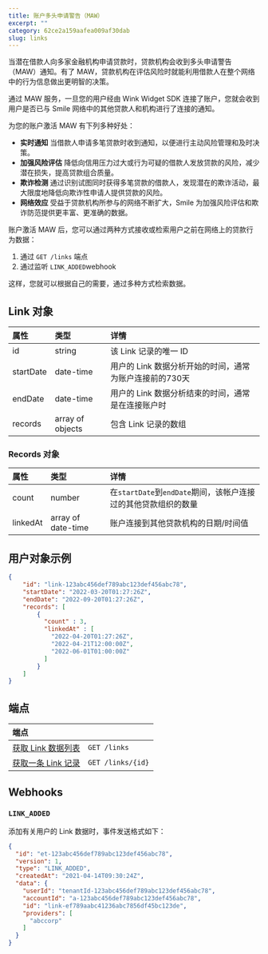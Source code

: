 ```yaml
---
title: 账户多头申请警告（MAW）
excerpt: ""
category: 62ce2a159aafea009af30dab
slug: links
---
```


当潜在借款人向多家金融机构申请贷款时，贷款机构会收到多头申请警告（MAW）通知。有了 MAW，贷款机构在评估风险时就能利用借款人在整个网络中的行为信息做出更明智的决策。

通过 MAW 服务，一旦您的用户经由 Wink Widget SDK 连接了账户，您就会收到用户是否已与 Smile 网络中的其他贷款人和机构进行了连接的通知。

为您的账户激活 MAW 有下列多种好处：

- **实时通知** 当借款人申请多笔贷款时收到通知，以便进行主动风险管理和及时决策。
- **加强风险评估** 降低向信用压力过大或行为可疑的借款人发放贷款的风险，减少潜在损失，提高贷款组合质量。
- **欺诈检测** 通过识别试图同时获得多笔贷款的借款人，发现潜在的欺诈活动，最大限度地降低向欺诈性申请人提供贷款的风险。
- **网络效应** 受益于贷款机构所参与的网络不断扩大，Smile 为加强风险评估和欺诈防范提供更丰富、更准确的数据。

账户激活 MAW 后，您可以通过两种方式接收或检索用户之前在网络上的贷款行为数据：

1. 通过 ``GET /links`` 端点
2. 通过监听 ``LINK_ADDED``webhook

这样，您就可以根据自己的需要，通过多种方式检索数据。

## Link 对象

| 属性        | 类型               | 详情                               |
|:----------|:-----------------|:---------------------------------|
| id        | string           | 该 Link 记录的唯一 ID                  |
| startDate | date-time        | 用户的 Link 数据分析开始的时间，通常为账户连接前的730天 |
| endDate   | date-time        | 用户的 Link 数据分析结束的时间，通常是在连接账户时     |
| records   | array of objects | 包含 Link 记录的数组    |

### Records 对象

| 属性        | 类型               | 详情                                            |
| :----- | :----- |:----------------------------------------------|
| count | number | 在``startDate``到``endDate``期间，该帐户连接过的其他贷款组织的数量 |
| linkedAt | array of date-time | 账户连接到其他贷款机构的日期/时间值                            |

## 用户对象示例

```json
{
    "id": "link-123abc456def789abc123def456abc78",
    "startDate": "2022-03-20T01:27:26Z",
    "endDate": "2022-09-20T01:27:26Z",
    "records": [
        {
          "count" : 3,
          "linkedAt" : [
            "2022-04-20T01:27:26Z",
            "2022-04-21T12:00:00Z",
            "2022-06-01T01:00:00Z"
          ]
        }
    ]
}
```

## 端点

| 端点                                      |                      |
|:----------------------------------------| :------------------- |
| [获取 Link 数据列表](/reference/list-links) | `GET /links`      |
| [获取一条 Link 记录](/reference/get-link)   | `GET /links/{id}` |

## Webhooks

### `LINK_ADDED`

添加有关用户的 Link 数据时，事件发送格式如下：

```json
{
  "id": "et-123abc456def789abc123def456abc78",
  "version": 1,
  "type": "LINK_ADDED",
  "createdAt": "2021-04-14T09:30:24Z",
  "data": {
    "userId": "tenantId-123abc456def789abc123def456abc78",
    "accountId": "a-123abc456def789abc123def456abc78",
    "id": "link-ef789aabc41236abc7856df45bc123de",
    "providers": [
      "abccorp"
    ]
  }
}
```
